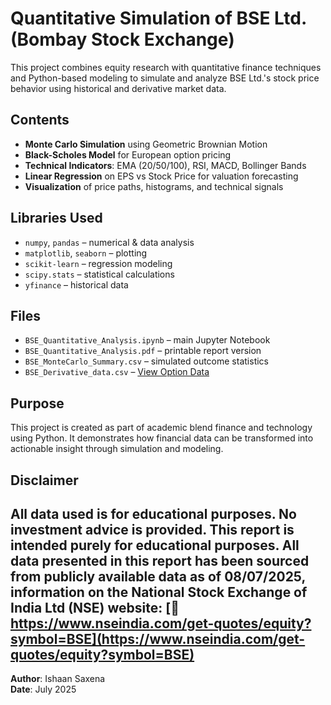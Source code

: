 # Quantitative Simulation of BSE Ltd. (Bombay Stock Exchange)

This project combines equity research with quantitative finance techniques and Python-based modeling to simulate and analyze BSE Ltd.'s stock price behavior using historical and derivative market data.

## Contents

- **Monte Carlo Simulation** using Geometric Brownian Motion
- **Black-Scholes Model** for European option pricing
- **Technical Indicators**: EMA (20/50/100), RSI, MACD, Bollinger Bands
- **Linear Regression** on EPS vs Stock Price for valuation forecasting
- **Visualization** of price paths, histograms, and technical signals

## Libraries Used

- `numpy`, `pandas` – numerical & data analysis
- `matplotlib`, `seaborn` – plotting
- `scikit-learn` – regression modeling
- `scipy.stats` – statistical calculations
- `yfinance` – historical data

## Files

- `BSE_Quantitative_Analysis.ipynb` – main Jupyter Notebook
- `BSE_Quantitative_Analysis.pdf` – printable report version
- `BSE_MonteCarlo_Summary.csv` – simulated outcome statistics
- `BSE_Derivative_data.csv` –  [View Option Data](https://ishaan145.github.io/Equity-Research/Main/Derivative/Data/Option_data.html)

## Purpose

This project is created as part of academic blend finance and technology using Python. It demonstrates how financial data can be transformed into actionable insight through simulation and modeling.

## Disclaimer

All data used is for educational purposes. No investment advice is provided. This report is intended purely for educational purposes.
All data presented in this report has been sourced from publicly available data as of 08/07/2025, information on the National Stock Exchange of India Ltd (NSE) website: [🔗 https://www.nseindia.com/get-quotes/equity?symbol=BSE](https://www.nseindia.com/get-quotes/equity?symbol=BSE)
---

**Author**: Ishaan Saxena  
**Date**: July 2025  
